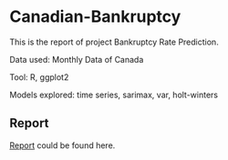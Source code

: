 # Canadian-Bankruptcy

This is the report of project Bankruptcy Rate Prediction. 

Data used: Monthly Data of Canada

Tool: R, ggplot2

Models explored: time series, sarimax, var, holt-winters

## Report
[Report](https://github.com/Hatchin/young-projects/blob/master/Canadian-Bankruptcy/Bankruptcy.pdf) could be found here. 
